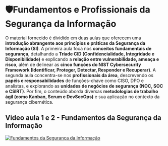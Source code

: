 # 🛡️Fundamentos e Profissionais da Segurança da Informação

O material fornecido é dividido em duas aulas que oferecem uma **introdução abrangente aos princípios e práticas da Segurança da Informação (SI)**. A primeira aula foca nos **conceitos fundamentais de segurança**, detalhando a **Tríade CID (Confidencialidade, Integridade e Disponibilidade)** e explicando a **relação entre vulnerabilidade, ameaça e risco**, além de delinear as **cinco funções do NIST Cybersecurity Framework (Identificar, Proteger, Detectar, Responder e Recuperar)**. A segunda aula concentra-se nos **profissionais da área**, descrevendo os **papéis e responsabilidades** de funções-chave como CISO, DPO e analistas, e explorando as **unidades de negócios de segurança (NOC, SOC e CSIRT)**. Por fim, o conteúdo aborda diversas **metodologias de trabalho ágil (como Kanban, Scrum e DevSecOps)** e sua aplicação no contexto da segurança cibernética.

## Video aula 1 e 2 - Fundamentos da Segurança da Informação
[![Fundamentos da Segurança da Informação](https://i9.ytimg.com/vi_webp/mKmgRtU8ylE/mqdefault.webp?v=68d56654&sqp=CIi-kccG&rs=AOn4CLB2P0texJuPWP1v5sVcyRnwphEqfg)](https://youtu.be/mKmgRtU8ylE)


